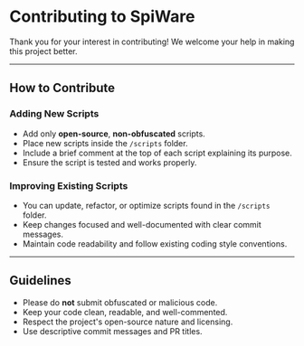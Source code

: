 # Contributing to SpiWare

Thank you for your interest in contributing! We welcome your help in making this project better.

---

## How to Contribute

### Adding New Scripts
- Add only **open-source**, **non-obfuscated** scripts.
- Place new scripts inside the `/scripts` folder.
- Include a brief comment at the top of each script explaining its purpose.
- Ensure the script is tested and works properly.

### Improving Existing Scripts
- You can update, refactor, or optimize scripts found in the `/scripts` folder.
- Keep changes focused and well-documented with clear commit messages.
- Maintain code readability and follow existing coding style conventions.

---

## Guidelines

- Please do **not** submit obfuscated or malicious code.
- Keep your code clean, readable, and well-commented.
- Respect the project's open-source nature and licensing.
- Use descriptive commit messages and PR titles.
